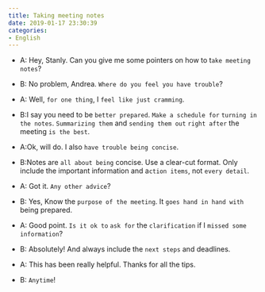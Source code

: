 ```yaml
---
title: Taking meeting notes
date: 2019-01-17 23:30:39
categories:
- English
---
```


- A: Hey, Stanly. Can you give me some pointers on how to t`ake meeting notes`?

- B: No problem, Andrea. `Where do you feel you have trouble`?

- A: Well, `for one thing`, I `feel like just cramming`.

- B:I say you need to be `better prepared`. `Make a schedule for` `turning in the notes`. `Summarizing them` and `sending them out` `right after` the meeting `is the best`.

- A:Ok, will do. I also `have trouble being concise`.

- B:Notes are `all about being` concise. Use a clear-cut format. Only include the important information and a`ction items`, not `every detail`.

- A: Got it. `Any other advice`?

- B: Yes, Know the `purpose of the meeting`. It `goes hand in hand with` being prepared.

- A: Good point. `Is it ok to` `ask for` the `clarification` if I `missed some information`?

- B: Absolutely! And always include the `next steps` and deadlines.

- A: This has been really helpful. Thanks for all the tips.

- B: `Anytime`!